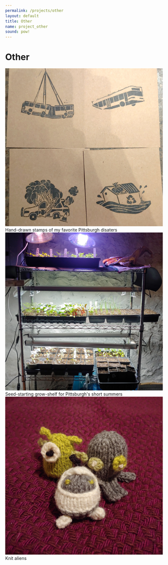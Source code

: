```yaml
---
permalink: /projects/other
layout: default
title: Other
name: project_other
sound: pow!
---
```

# Other

<div class="row">
 <div class="column">
        <img src="../assets/images/projects/Other/pghstamps.jpg" class="sublistimg">
        <div class="overlay">
            <div class="text_small">Hand-drawn stamps of my favorite Pittsburgh disaters</div>
        </div>
    </div>
    <div class="column">
        <img src="../assets/images/projects/Other/growshelf.jpg" class="sublistimg">
        <div class="overlay">
            <div class="text_small">Seed-starting grow-shelf for Pittsburgh's short summers</div>
        </div>
    </div>
    <div class="column">
        <img src="../assets/images/projects/Other/aliens.jpg" class="sublistimg">
        <div class="overlay">
            <div class="text_small">Knit aliens</div>
        </div>
    </div>
</div>